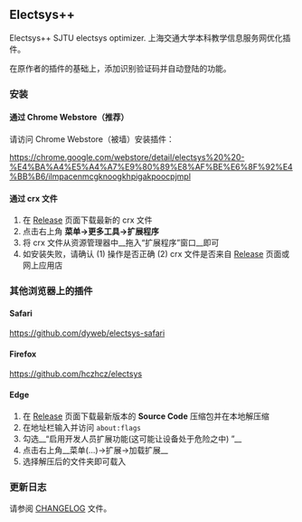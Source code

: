 ## Electsys++


Electsys++ SJTU electsys optimizer.
上海交通大学本科教学信息服务网优化插件。

在原作者的插件的基础上，添加识别验证码并自动登陆的功能。


### 安装

#### 通过 Chrome Webstore（推荐）

请访问 Chrome Webstore（被墙）安装插件：

https://chrome.google.com/webstore/detail/electsys%20%20-%E4%BA%A4%E5%A4%A7%E9%80%89%E8%AF%BE%E6%8F%92%E4%BB%B6/ilmpacenmcgknoogkhpigakpoocpjmpl

#### 通过 crx 文件

1. 在 [Release](https://github.com/laohyx/electsys/releases) 页面下载最新的 crx 文件
2. 点击右上角 __菜单->更多工具->扩展程序__
3. 将 crx 文件从资源管理器中__拖入“扩展程序”窗口__即可
4. 如安装失败，请确认 (1) 操作是否正确 (2) crx 文件是否来自 [Release](https://github.com/laohyx/electsys/releases) 页面或网上应用店

### 其他浏览器上的插件

#### Safari
https://github.com/dyweb/electsys-safari

#### Firefox
https://github.com/hczhcz/electsys

#### Edge

1. 在 [Release](https://github.com/laohyx/electsys/releases) 页面下载最新版本的 __Source Code__ 压缩包并在本地解压缩
2. 在地址栏输入并访问 `about:flags`
3. 勾选__“启用开发人员扩展功能(这可能让设备处于危险之中) ”__
4. 点击右上角__菜单(...)->扩展->加载扩展__
5. 选择解压后的文件夹即可载入

### 更新日志

请参阅 [CHANGELOG](CHANGELOG) 文件。
